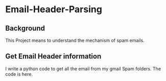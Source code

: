 # Email-Header-Parsing

## Background

This Project means to understand the mechanism of spam emails.

## Get Email Header information

 I write a python code to get all the email from my gmail Spam folders.
The code is here.